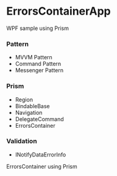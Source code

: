 # ErrorsContainerApp
WPF sample using Prism

### Pattern
- MVVM Pattern
- Command Pattern
- Messenger Pattern
### Prism
- Region
- BindableBase
- Navigation
- DelegateCommand
- ErrorsContainer
### Validation
- INotifyDataErrorInfo

ErrorsContainer using Prism
